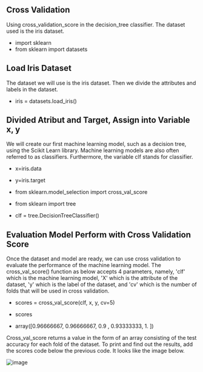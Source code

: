 ## Cross Validation

Using cross_validation_score in the decision_tree classifier. The dataset used is the iris dataset.

- import sklearn
- from sklearn import datasets
 
## Load Iris Dataset
The dataset we will use is the iris dataset. Then we divide the attributes and labels in the dataset.
- iris = datasets.load_iris()

## Divided Atribut and Target, Assign into Variable x, y
We will create our first machine learning model, such as a decision tree, using the Scikit Learn library. Machine learning models are also often referred to as classifiers. Furthermore, the variable clf stands for classifier.

- x=iris.data
- y=iris.target

- from sklearn.model_selection import cross_val_score
- from sklearn import tree
 
- clf = tree.DecisionTreeClassifier()

## Evaluation Model Perform with Cross Validation Score
Once the dataset and model are ready, we can use cross validation to evaluate the performance of the machine learning model. The cross_val_score() function as below accepts 4 parameters, namely, 'clf' which is the machine learning model, 'X' which is the attribute of the dataset, 'y' which is the label of the dataset, and 'cv' which is the number of folds that will be used in cross validation.
- scores = cross_val_score(clf, x, y, cv=5)
- scores

- array([0.96666667, 0.96666667, 0.9       , 0.93333333, 1.        ])

Cross_val_score returns a value in the form of an array consisting of the test accuracy for each fold of the dataset. To print and find out the results, add the scores code below the previous code. It looks like the image below.

![image](https://github.com/diantyapitaloka/Sklearn-Crossvalidation/assets/147487436/a9517cd8-0fc0-4bdd-93ff-8634c1ccae81)

